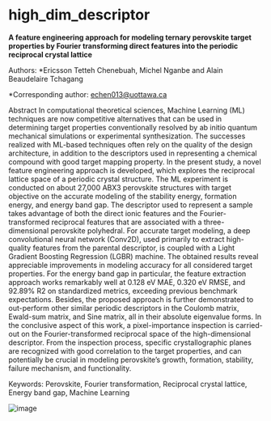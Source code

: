 # high_dim_descriptor
**A feature engineering approach for modeling ternary perovskite target properties by Fourier transforming direct features into the periodic reciprocal crystal lattice**

Authors: *Ericsson Tetteh Chenebuah, Michel Nganbe and Alain Beaudelaire Tchagang

*Corresponding author: echen013@uottawa.ca


Abstract
In computational theoretical sciences, Machine Learning (ML) techniques are now competitive alternatives that can be used in determining target properties conventionally resolved by ab initio quantum mechanical simulations or experimental synthesization. The successes realized with ML-based techniques often rely on the quality of the design architecture, in addition to the descriptors used in representing a chemical compound with good target mapping property. In the present study, a novel feature engineering approach is developed, which explores the reciprocal lattice space of a periodic crystal structure. The ML experiment is conducted on about 27,000 ABX3 perovskite structures with target objective on the accurate modeling of the stability energy, formation energy, and energy band gap. The descriptor used to represent a sample takes advantage of both the direct ionic features and the Fourier-transformed reciprocal features that are associated with a three-dimensional perovskite polyhedral. For accurate target modeling, a deep convolutional neural network (Conv2D), used primarily to extract high-quality features from the parental descriptor, is coupled with a Light Gradient Boosting Regression (LGBR) machine. The obtained results reveal appreciable improvements in modeling accuracy for all considered target properties. For the energy band gap in particular, the feature extraction approach works remarkably well at 0.128 eV MAE, 0.320 eV RMSE, and 92.89% R2 on standardized metrics, exceeding previous benchmark expectations. Besides, the proposed approach is further demonstrated to out-perform other similar periodic descriptors in the Coulomb matrix, Ewald-sum matrix, and Sine matrix, all in their absolute eigenvalue forms. In the conclusive aspect of this work, a pixel-importance inspection is carried-out on the Fourier-transformed reciprocal space of the high-dimensional descriptor. From the inspection process, specific crystallographic planes are recognized with good correlation to the target properties, and can potentially be crucial in modeling perovskite’s growth, formation, stability, failure mechanism, and functionality.


Keywords: Perovskite, Fourier transformation, Reciprocal crystal lattice, Energy band gap, Machine Learning



   ![image](https://user-images.githubusercontent.com/74286898/170815967-92672944-89e9-4c33-a973-c083d5c4577f.png)
